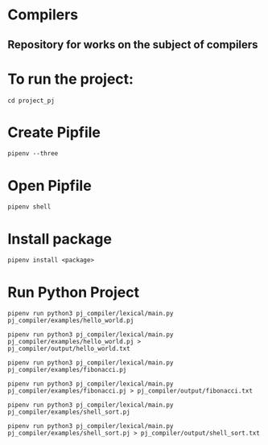 # Compilers

## Repository for works on the subject of compilers

# To run the project:

```
cd project_pj
```

# Create Pipfile
```
pipenv --three
```

# Open Pipfile
```
pipenv shell
```

# Install package
```
pipenv install <package>
```

# Run Python Project

```
pipenv run python3 pj_compiler/lexical/main.py pj_compiler/examples/hello_world.pj

pipenv run python3 pj_compiler/lexical/main.py pj_compiler/examples/hello_world.pj > pj_compiler/output/hello_world.txt

pipenv run python3 pj_compiler/lexical/main.py pj_compiler/examples/fibonacci.pj

pipenv run python3 pj_compiler/lexical/main.py pj_compiler/examples/fibonacci.pj > pj_compiler/output/fibonacci.txt

pipenv run python3 pj_compiler/lexical/main.py pj_compiler/examples/shell_sort.pj

pipenv run python3 pj_compiler/lexical/main.py pj_compiler/examples/shell_sort.pj > pj_compiler/output/shell_sort.txt
```